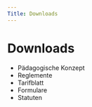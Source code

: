 ```yaml
---
Title: Downloads
---
```


# Downloads

- Pädagogische Konzept
- Reglemente
- Tarifblatt
- Formulare
- Statuten
